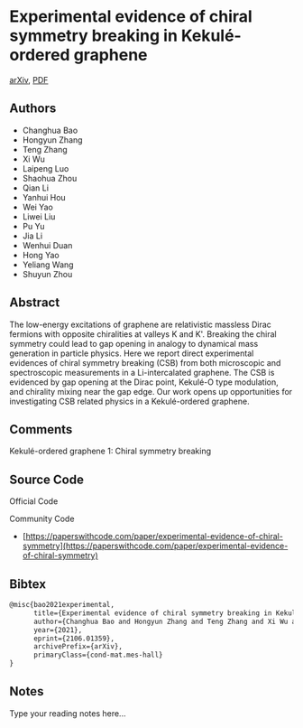 
# Experimental evidence of chiral symmetry breaking in Kekulé-ordered graphene

[arXiv](https://arxiv.org/abs/2106.01359), [PDF](https://arxiv.org/pdf/2106.01359.pdf)

## Authors

- Changhua Bao
- Hongyun Zhang
- Teng Zhang
- Xi Wu
- Laipeng Luo
- Shaohua Zhou
- Qian Li
- Yanhui Hou
- Wei Yao
- Liwei Liu
- Pu Yu
- Jia Li
- Wenhui Duan
- Hong Yao
- Yeliang Wang
- Shuyun Zhou

## Abstract

The low-energy excitations of graphene are relativistic massless Dirac fermions with opposite chiralities at valleys K and K'. Breaking the chiral symmetry could lead to gap opening in analogy to dynamical mass generation in particle physics. Here we report direct experimental evidences of chiral symmetry breaking (CSB) from both microscopic and spectroscopic measurements in a Li-intercalated graphene. The CSB is evidenced by gap opening at the Dirac point, Kekulé-O type modulation, and chirality mixing near the gap edge. Our work opens up opportunities for investigating CSB related physics in a Kekulé-ordered graphene.

## Comments

Kekulé-ordered graphene 1: Chiral symmetry breaking

## Source Code

Official Code



Community Code

- [https://paperswithcode.com/paper/experimental-evidence-of-chiral-symmetry](https://paperswithcode.com/paper/experimental-evidence-of-chiral-symmetry)

## Bibtex

```tex
@misc{bao2021experimental,
      title={Experimental evidence of chiral symmetry breaking in Kekul\'e-ordered graphene}, 
      author={Changhua Bao and Hongyun Zhang and Teng Zhang and Xi Wu and Laipeng Luo and Shaohua Zhou and Qian Li and Yanhui Hou and Wei Yao and Liwei Liu and Pu Yu and Jia Li and Wenhui Duan and Hong Yao and Yeliang Wang and Shuyun Zhou},
      year={2021},
      eprint={2106.01359},
      archivePrefix={arXiv},
      primaryClass={cond-mat.mes-hall}
}
```

## Notes

Type your reading notes here...

